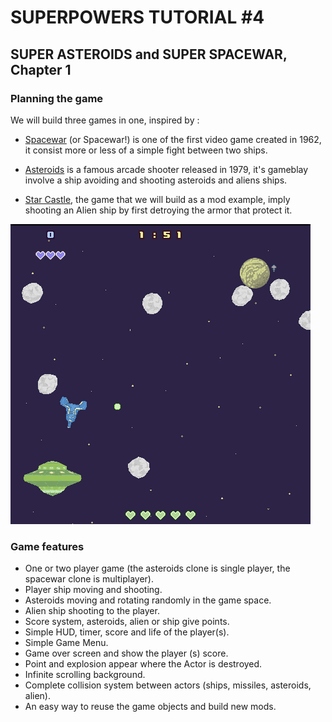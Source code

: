 # SUPERPOWERS TUTORIAL #4
## SUPER ASTEROIDS and SUPER SPACEWAR, Chapter 1 

### **Planning the game**

We will build three games in one, inspired by :

* [Spacewar][1] (or Spacewar!) is one of the first video game created in 1962, it consist more or less of a simple fight between two ships.

* [Asteroids][2] is a famous arcade shooter released in 1979, it's gameblay involve a ship avoiding and shooting asteroids and aliens ships.

* [Star Castle][3], the game that we will build as a mod example, imply shooting an Alien ship by first detroying the armor that protect it.


![../img/asteroids.png](../img/asteroids.png)

### **Game features**

* One or two player game (the asteroids clone is single player, the spacewar clone is multiplayer).
* Player ship moving and shooting.
* Asteroids moving and rotating randomly in the game space.
* Alien ship shooting to the player.
* Score system, asteroids, alien or ship give points.
* Simple HUD, timer, score and life of the player(s).
* Simple Game Menu.
* Game over screen and show the player (s) score.
* Point and explosion appear where the Actor is destroyed.
* Infinite scrolling background.
* Complete collision system between actors (ships, missiles, asteroids, alien).
* An easy way to reuse the game objects and build new mods.

[1]: https://en.wikipedia.org/wiki/Spacewar_(video_game)
[2]: https://en.wikipedia.org/wiki/Asteroids_(video_game)
[3]: https://en.wikipedia.org/wiki/Star_Castle
